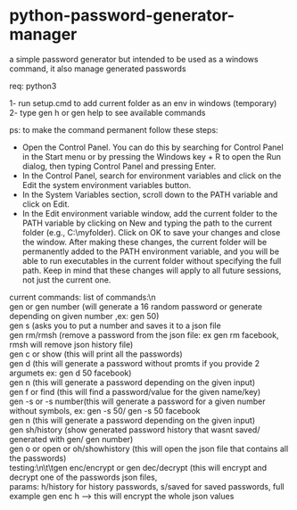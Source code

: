 # python-password-generator-manager
a simple password generator but intended to be used as a windows command, it also manage generated passwords

req: python3

1- run setup.cmd to add current folder as an env in windows (temporary) </br>
2- type gen h or gen help to see available commands

ps: to make the command permanent follow these steps:
* Open the Control Panel. You can do this by searching for Control Panel in the Start menu or 
by pressing the Windows key + R to open the Run dialog, then typing Control Panel and pressing Enter. 
* In the Control Panel, search for environment variables and click on the Edit the system environment variables button. 
* In the System Variables section, scroll down to the PATH variable and click on Edit. 
* In the Edit environment variable window, add the current folder to the PATH variable by clicking on New 
and typing the path to the current folder (e.g., C:\myfolder). Click on OK to save your changes 
and close the window. After making these changes, the current folder will be permanently added 
to the PATH environment variable, and you will be able to run executables in the current folder 
without specifying the full path. Keep in mind that these changes will apply to all future sessions, 
not just the current one.

current commands:
list of commands:\n \
                gen or gen number (will generate a 16 random password or generate depending on given number ,ex: gen 50) </br>
                gen s (asks you to put a number and saves it to a json file </br>
                gen rm/rmsh (remove a password from the json file: ex gen rm facebook, rmsh will remove json history file) </br>
                gen c or show (this will print all the passwords) </br>
                gen d (this will generate a password without promts if you provide 2 argumets ex: gen d 50 facebook) </br>
                gen n (this will generate a password depending on the given input) </br>
                gen f or find (this will find a password/value for the given name/key) </br>
                gen -s or -s number(this will generate a password for a given number without symbols, ex: gen -s 50/ gen -s 50 facebook </br>
                gen n (this will generate a password depending on the given input) </br>
                gen sh/history (show generated password history that wasnt saved/ generated with gen/ gen number) </br>
                gen o or open or oh/showhistory (this will open the json file that contains all the passwords) </br>
                testing:\n\t\tgen enc/encrypt or gen dec/decrypt (this will encrypt and decrypt one of the passwords json files, </br>
                params: h/history for history passwords, s/saved for saved passwords, full example gen enc h --> this will encrypt the whole json values </br>
